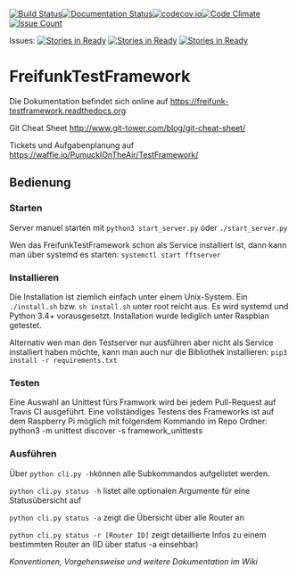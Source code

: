 [![Build Status](https://travis-ci.org/PumucklOnTheAir/TestFramework.svg?branch=master)](https://travis-ci.org/PumucklOnTheAir/TestFramework)[![Documentation Status](https://readthedocs.org/projects/freifunk-testframework/badge/?version=master)](http://freifunk-testframework.readthedocs.org/en/master/?badge=master)[![codecov.io](https://codecov.io/github/PumucklOnTheAir/TestFramework/coverage.svg?branch=master)](https://codecov.io/github/PumucklOnTheAir/TestFramework?branch=master)[![Code Climate](https://codeclimate.com/github/PumucklOnTheAir/TestFramework/badges/gpa.svg)](https://codeclimate.com/github/PumucklOnTheAir/TestFramework)[![Issue Count](https://codeclimate.com/github/PumucklOnTheAir/TestFramework/badges/issue_count.svg)](https://codeclimate.com/github/PumucklOnTheAir/TestFramework)

Issues:
[![Stories in Ready](https://badge.waffle.io/PumucklOnTheAir/TestFramework.svg?label=ready&title=Ready)](http://waffle.io/PumucklOnTheAir/TestFramework)
[![Stories in Ready](https://badge.waffle.io/PumucklOnTheAir/TestFramework.svg?label=In%20Progress&title=In%20Progress)](http://waffle.io/PumucklOnTheAir/TestFramework)
[![Stories in Ready](https://badge.waffle.io/PumucklOnTheAir/TestFramework.svg?label=review&title=Review)](http://waffle.io/PumucklOnTheAir/TestFramework)
# FreifunkTestFramework

Die Dokumentation befindet sich online auf https://freifunk-testframework.readthedocs.org

Git Cheat Sheet http://www.git-tower.com/blog/git-cheat-sheet/

Tickets und Aufgabenplanung auf
https://waffle.io/PumucklOnTheAir/TestFramework/

## Bedienung

### Starten
Server manuel starten mit `python3 start_server.py` oder `./start_server.py`

Wen das FreifunkTestFramework schon als Service installiert ist, dann kann man über systemd es starten:
`systemctl start fftserver`


### Installieren
Die Installation ist ziemlich einfach unter einem Unix-System.
Ein `./install.sh` bzw. `sh install.sh` unter root reicht aus.
Es wird systemd und Python 3.4+ vorausgesetzt. Installation wurde lediglich unter Raspbian getestet.

Alternativ wen man den Testserver nur ausführen aber nicht als Service installiert haben möchte, kann man auch nur die Bibliothek installieren: `pip3 install -r requirements.txt`

### Testen
Eine Auswahl an Unittest fürs Framwork wird bei jedem Pull-Request auf Travis CI ausgeführt.
Eine vollständiges Testens des Frameworks ist auf dem Raspberry Pi möglich mit folgendem Kommando im Repo Ordner:
python3 -m unittest discover -s framework_unittests

### Ausführen
Über `python cli.py -h`können alle Subkommandos aufgelistet werden.

`python cli.py status -h` listet alle optionalen Argumente für eine Statusübersicht auf

`python cli.py status -a` zeigt die Übersicht über alle Router an

`python cli.py status -r [Router ID]` zeigt detaillierte Infos zu einem bestimmten Router an (ID über status -a einsehbar)



_Konventionen, Vorgehensweise und weitere Dokumentation im Wiki_
